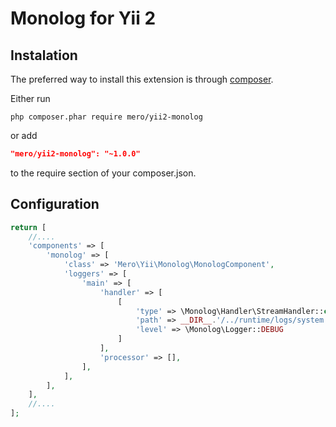Monolog for Yii 2
=================

## Instalation

The preferred way to install this extension is through [composer](https://getcomposer.org/download/).

Either run

```
php composer.phar require mero/yii2-monolog
```

or add

```json
"mero/yii2-monolog": "~1.0.0"
```

to the require section of your composer.json.

## Configuration

```php
return [
    //....
    'components' => [
        'monolog' => [
            'class' => 'Mero\Yii\Monolog\MonologComponent',
            'loggers' => [
                'main' => [
                    'handler' => [
                        [
                            'type' => \Monolog\Handler\StreamHandler::class,
                            'path' => __DIR__.'/../runtime/logs/system.log',
                            'level' => \Monolog\Logger::DEBUG
                        ]
                    ],
                    'processor' => [],
                ],
            ],
        ],
    ],
    //....
];
```
